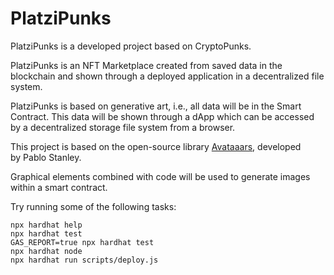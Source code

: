 # PlatziPunks
PlatziPunks is a developed project based on CryptoPunks.

PlatziPunks is an NFT Marketplace created from saved data in the blockchain and shown through a deployed application in a decentralized file system.

PlatziPunks is based on generative art, i.e., all data will be in the Smart Contract. This data will be shown through a dApp which can be accessed by a decentralized storage file system from a browser.

This project is based on the open-source library [Avataaars](https://avataaars.com), developed by Pablo Stanley.


Graphical elements combined with code will be used to generate images within a smart contract.

Try running some of the following tasks:

```shell
npx hardhat help
npx hardhat test
GAS_REPORT=true npx hardhat test
npx hardhat node
npx hardhat run scripts/deploy.js
```
